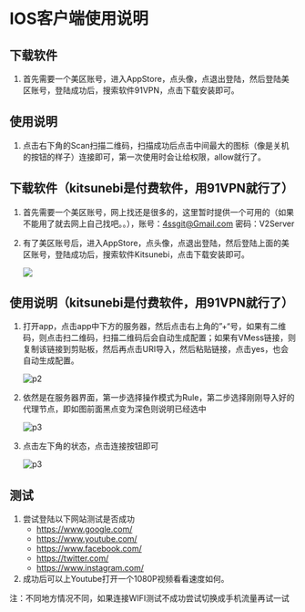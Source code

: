 # IOS客户端使用说明

## 下载软件

1. 首先需要一个美区账号，进入AppStore，点头像，点退出登陆，然后登陆美区账号，登陆成功后，搜索软件91VPN，点击下载安装即可。

## 使用说明

1. 点击右下角的Scan扫描二维码，扫描成功后点击中间最大的图标（像是关机的按钮的样子）连接即可，第一次使用时会让给权限，allow就行了。



## 下载软件（kitsunebi是付费软件，用91VPN就行了）

1. 首先需要一个美区账号，网上找还是很多的，这里暂时提供一个可用的（如果不能用了就去网上自己找吧。。），账号：4ssgit@Gmail.com 密码：V2Server

2. 有了美区账号后，进入AppStore，点头像，点退出登陆，然后登陆上面的美区账号，登陆成功后，搜索软件Kitsunebi，点击下载安装即可。

   ![](https://github.com/YeYoot/ssr_client_guide/blob/master/v2ray/pic/I01.png?raw=true)

## 使用说明（kitsunebi是付费软件，用91VPN就行了）

1. 打开app，点击app中下方的服务器，然后点击右上角的”+“号，如果有二维码，则点击扫二维码，扫描二维码后会自动生成配置；如果有VMess链接，则复制该链接到剪贴板，然后再点击URI导入，然后粘贴链接，点击yes，也会自动生成配置。

   ![p2](https://github.com/YeYoot/ssr_client_guide/blob/master/v2ray/pic/I02.png?raw=true)

2. 依然是在服务器界面，第一步选择操作模式为Rule，第二步选择刚刚导入好的代理节点，即如图前面黑点变为深色则说明已经选中

   ![p3](https://github.com/YeYoot/ssr_client_guide/blob/master/v2ray/pic/I03.png?raw=true)

3. 点击左下角的状态，点击连接按钮即可

   ![p3](https://github.com/YeYoot/ssr_client_guide/blob/master/v2ray/pic/I04.jpg?raw=true)

## 测试

1. 尝试登陆以下网站测试是否成功
   - <https://www.google.com/>
   - <https://www.youtube.com/>
   - <https://www.facebook.com/>
   - <https://twitter.com/>
   - <https://www.instagram.com/>
2. 成功后可以上Youtube打开一个1080P视频看看速度如何。

注：不同地方情况不同，如果连接WIFI测试不成功尝试切换成手机流量再试一试